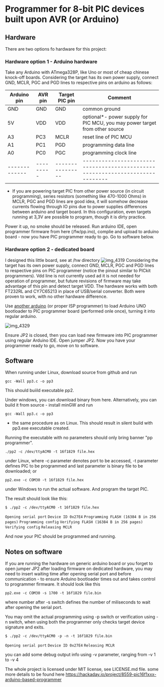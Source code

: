 # Programmer for 8-bit PIC devices built upon AVR (or Arduino)


## Hardware
There are two options fo hardware for this project:

### Hardware option 1 - Arduino hardware
Take any Arduino with ATmega328P, like Uno or most of cheap chinese knock-off boards. Considering the target has its own power supply, connect GND, MCLR, PGC and PGD lines to respective pins on arduino as follows:

| Arduino pin | AVR pin | Target PIC pin | Comment                                                                     |
|-------------|---------|----------------|-----------------------------------------------------------------------------|
| GND         | GND     | GND            | common ground                                                               |
| 5V          | VDD     | VDD            | optional*- power supply for PIC MCU, you may power target from other source |
| A3          | PC3     | MCLR           | reset line of PIC MCU                                                       |
| A1          | PC1     | PGD            | programming data line                                                       |
| A0          | PC0     | PGC            | programming clock line                                                      |
|-------------|---------|----------------|-----------------------------------------------------------------------------|
* If you are powering target PIC from other power source (in circuit programming), series resistors (something like 470-1000 Ohms) in MCLR, PGC and PGD lines are good idea, it will somehow decrease currents flowing through IO pins due to power supplies differences between arduino and target board. In this configuration, even targets running at 3,3V are possible to program, though it is dirty practice.

Power it up, no smoke should be released. Run arduino IDE, open programmer firmware from here (/fw/pp.ino), complie and upload to arduino board - now you have PIC programmer ready to go. Go to software below.


### Hardware option 2 - dedicated board
I designed this little board, see at /hw directory
![img_4319](https://cloud.githubusercontent.com/assets/6984904/17289293/5cedd6c0-57d9-11e6-86b8-8d692eaa24e3.JPG)
Considering the target has its own power supply, connect GND, MCLR, PGC and PGD lines to respective pins on PIC programmer (notice the pinout similar to PICkit programmers). Vdd line is not currently used ad it is not needed for operation of programmer, but future revisions of firmware may take advantage of this pin and detect target VDD.
The hardware works with both FT232RL and CY7C65213 in place of USB/serial converter. Both were proven to work, with no other hardware difference.

Use [another arduino](https://www.arduino.cc/en/Tutorial/ArduinoISP) (or proper ISP programmer) to load Arduino UNO bootloader to PIC programmer board (performed onle once), turning it into regular arduino.

![img_4329](https://cloud.githubusercontent.com/assets/6984904/17289342/98207cf2-57d9-11e6-9b62-caba0b140ca5.JPG)

Ensure JP2 is closed, then you can load new firmware into PIC programmer using regular Arduino IDE. Open jumper JP2. Now you have your programmer ready to go, move on to software.



## Software

When running under Linux, download source from github and run

`gcc -Wall pp3.c -o pp3`

This should buiild executable pp2.

Under windows, you can download binary from here. Alternatively, you can build it from source - install minGW and run

`gcc -Wall pp3.c -o pp3`

- the same procedure as on Linux. This should result in silent build with pp3.exe executable created.

Running the executable with no parameters should only bring banner "pp programmer".

`./pp2 -c /dev/ttyACM0 -t 16f1829 file.hex`

under Linux, where -c parameter denotes port to be accessed, -t parameter defines PIC to be programmed and last parameter is binary file to be downloaded; or

`pp2.exe -c COM30 -t 16f1829 file.hex`

under Windows to run the actual software. And program the target PIC.

The result should look like this:

`$ ./pp2 -c /dev/ttyACM0 -t 16f1829 file.hex`

`Opening serial port`
`Device ID 0x27E4`
`Programming FLASH (16384 B in 256 pages)`
`Programming config`
`Verifying FLASH (16384 B in 256 pages)`
`Verifying config`
`Releasing MCLR`

And now your PIC should be programmed and running.

## Notes on software

If you are running the hardware on generic arduino board or you forget to open jumper JP2 after loading firmware on dedicated hardware, you may need to insert waiting time after opening serial port and before communication - to ensure Arduino bootloader times out and takes control to programmer firmware. It should look like this

`pp2.exe -c COM30 -s 1700 -t 16f1829 file.bin`

where number after -s switch defines the number of miliseconds to wait after opening the serial port.

You may omit the actual programming using -p switch or verification using -n switch, when using both the programmer only checks target device signature and exits.

`$ ./pp2 -c /dev/ttyACM0 -p -n -t 16f1829 file.bin`

`Opening serial port`
`Device ID 0x27E4`
`Releasing MCLR`

you can add some debug output info using -v parameter, ranging from -v 1 to -v 4


The whole project is licensed under MIT license, see LICENSE.md file.
some more details to be found here https://hackaday.io/project/8559-pic16f1xxx-arduino-based-programmer

